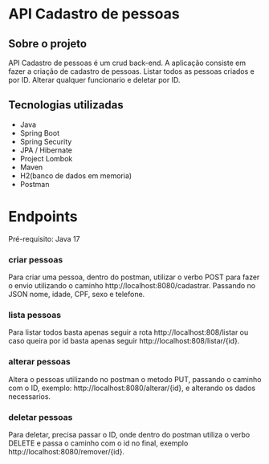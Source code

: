 # API Cadastro de pessoas

## Sobre o projeto
API Cadastro de pessoas é um crud back-end. 
A aplicação consiste em fazer a criação de cadastro de pessoas. Listar todos as pessoas criados e por ID. Alterar qualquer funcionario e deletar por ID.

## Tecnologias utilizadas
- Java
- Spring Boot
- Spring Security
- JPA / Hibernate
- Project Lombok
- Maven
- H2(banco de dados em memoria)
- Postman

# Endpoints

Pré-requisito: Java 17

### criar pessoas
Para criar uma pessoa, dentro do postman, utilizar o verbo POST para fazer o envio utilizando o caminho http://localhost:8080/cadastrar. Passando no JSON nome, idade, CPF, sexo e telefone.

### lista pessoas
Para listar todos basta apenas seguir a rota http://localhost:808/listar ou caso queira por id basta apenas seguir http://localhost:808/listar/{id}.

### alterar pessoas
Altera o pessoas utilizando no postman o metodo PUT, passando o caminho com o ID, exemplo: http://localhost:8080/alterar/{id}, e alterando os dados necessarios.

### deletar pessoas
Para deletar, precisa passar o ID, onde dentro do postman utiliza o verbo DELETE e passa o caminho com o id no final, exemplo http://localhost:8080/remover/{id}.
